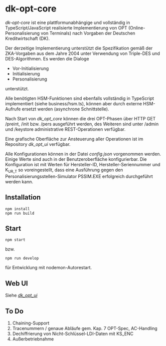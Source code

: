 # dk-opt-core
_dk-opt-core_ ist eine plattformunabhängige und vollständig in TypeScript/JavaScript realisierte Implementierung von OPT (Online-Personalisierung von Terminals) nach Vorgaben der Deutschen Kreditwirtschaft (DK).

Der derzeitige Implementierung unterstützt die Spezifikation gemäß der ZKA-Vorgaben aus dem Jahre 2004 unter Verwendung von Triple-DES und DES-Algorithmen. Es werden die Dialoge

- Vor-Initialisierung
- Initialisierung
- Personalisierung

unterstützt.

Alle benötigten HSM-Funktionen sind ebenfalls vollständig in TypeScript implementiert (siehe business/hsm.ts), können aber durch externe HSM-Aufrufe ersetzt werden (asynchrone Schnittstelle).

Nach Start von _dk_opt_core_ können die drei OPT-Phasen über HTTP GET /preint, /init bzw. /pers ausgeführt werden, des Weiteren sind unter /admin und /keystore administrative REST-Operationen verfügbar.

Eine grafische Oberfläche zur Ansteuerung aller Operationen ist im Repository _dk_opt_ui_ verfügbar.

Alle Konfigurationen können in der Datei _config.json_ vorgenommen werden. Einige Werte sind auch in der Benutzeroberfläche konfigurierbar. Die Konfiguration ist mit Werten für Hersteller-ID, Hersteller-Seriennummer und K<sub>UR_T</sub> so voreingestellt, dass eine Ausführung gegen den Personalisierungsstellen-Simulator PSSIM.EXE erfolgreich durchgeführt werden kann.

## Installation

    npm install
    npm run build
    
## Start

    npm start

bzw.

    npm run develop

für Entwicklung mit nodemon-Autorestart.

## Web UI

Siehe [_dk_opt_ui_](../../../dk-opt-ui)

## To Do

1. Chaining-Support
2. Tracenummern / genaue Abläufe gem. Kap. 7 OPT-Spec, AC-Handling
3. Dechiffrierung von Nicht-Schlüssel-LDI-Daten mit KS_ENC
4. Außerbetriebnahme
